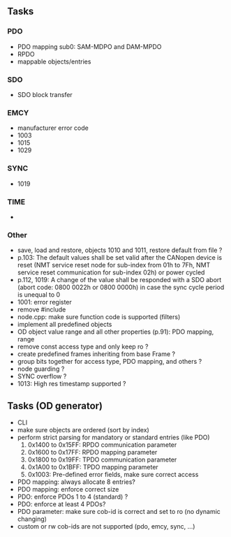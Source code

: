 ## Tasks
### PDO
- PDO mapping sub0: SAM-MDPO and DAM-MPDO
- RPDO
- mappable objects/entries

### SDO
- SDO block transfer

### EMCY
- manufacturer error code
- 1003
- 1015
- 1029

### SYNC
- 1019

### TIME
- 

### Other
- save, load and restore, objects 1010 and 1011, restore default from file ?
- p.103: The default values shall be set valid after the CANopen device is reset (NMT service reset node for sub-index from 01h to 7Fh, NMT service reset communication for sub-index 02h) or power cycled
- p.112, 1019: A change of the value shall be responded with a SDO abort (abort code: 0800 0022h or 0800 0000h) in case the sync cycle period is unequal to 0
- 1001: error register
- remove #include <cstdio> <cstdlib>
- node.cpp: make sure function code is supported (filters)
- implement all predefined objects
- OD object value range and all other properties (p.91): PDO mapping, range
- remove const access type and only keep ro ?
- create predefined frames inheriting from base Frame ?
- group bits together for access type, PDO mapping, and others ?
- node guarding ?
- SYNC overflow ?
- 1013: High res timestamp supported ?

## Tasks (OD generator)
- CLI
- make sure objects are ordered (sort by index)
- perform strict parsing for mandatory or standard entries (like PDO)
    1. 0x1400 to 0x15FF: RPDO communication parameter
    2. 0x1600 to 0x17FF: RPDO mapping parameter
    3. 0x1800 to 0x19FF: TPDO communication parameter
    3. 0x1A00 to 0x1BFF: TPDO mapping parameter
    4. 0x1003: Pre-defined error fields, make sure correct access
- PDO mapping: always allocate 8 entries?
- PDO mapping: enforce correct size
- PDO: enforce PDOs 1 to 4 (standard) ?
- PDO: enforce at least 4 PDOs?
- PDO parameter: make sure cob-id is correct and set to ro (no dynamic changing)
- custom or rw cob-ids are not supported (pdo, emcy, sync, ...)
